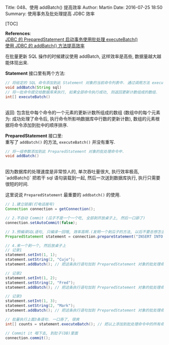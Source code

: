 Title: 048、使用 addBatch() 提高效率
Author: Martin
Date: 2016-07-25 18:50
Summary: 使用事务及批处理提高 JDBC 效率

[TOC]

**References**:<br>
[JDBC 的 PreparedStatement 启动事务使用批处理 executeBatch()](http://www.cnblogs.com/tommy-huang/p/4540407.html)<br>
[使用 JDBC 的 addBatch() 方法提高效率](http://www.cnblogs.com/husam/p/3830225.html?utm_source=tuicool&utm_medium=referral)

在批量更新 SQL 操作的时候建议使用 addBatch, 这样效率是高些, 数据量越大越能体现出来.

**Statement** 接口里有两个方法:

```java
// 将给定的 SQL 命令添加到此 Statement 对象的当前命令列表中. 通过调用方法 executeBatch 可以批量执行此列表中的命令.
void addBatch(String sql)
// 将一批命令提交给数据库来执行, 如果全部命令执行成功, 则返回更新计数组成的数组.
int[] executeBatch()
```
<br>
返回: 包含批中每个命令的一个元素的更新计数所组成的数组 (数组中的每个元素为: 成功处理了命令后, 执行命令所影响数据库中行数的更新计数), 数组的元素根据将命令添加到批中的顺序排序.

**PreparedStatement** 接口里:<br>
重写了 `addBatch()` 的方法, `executeBatch()` 并没有重写.

```java
// 将一组参数添加到此 PreparedStatement 对象的批处理命令中.
void addBatch()
```
<br>
因为数据库的处理速度是非常惊人的, 单次吞吐量很大, 执行效率极高, `addBatch()` 把若干 sql 语句装载到一起, 然后一次送到数据库执行, 执行只需要很短的时间.

这里说说 `PreparedStatement` 最重要的 `addbatch()` 的使用.

```java
// 1.建立链接(打电话拨号)
Connection connection = getConnection();

// 2.不自动 Commit (瓜子不是一个一个吃, 全部剥开放桌子上, 然后一口舔了)
connection.setAutoCommit(false);

// 3.预编译SQL语句, 只编译一回哦, 效率高啊.(发明一个剥瓜子的方法, 以后不要总想怎么剥瓜子好, 就这样剥.)
PreparedStatement statement = connection.prepareStatement("INSERT INTO TABLEX VALUES(?, ?)");

// 4.来一个剥一个, 然后放桌子上
// 记录1
statement.setInt(1, 1);
statement.setString(2, "Cujo");
statement.addBatch(); // 把这条执行语句加到 PreparedStatement 对象的批处理命令中

// 记录2
statement.setInt(1, 2);
statement.setString(2, "Fred");
statement.addBatch(); // 把这条执行语句加到 PreparedStatement 对象的批处理命令中

// 记录3
statement.setInt(1, 3);
statement.setString(2, "Mark");
statement.addBatch(); // 把这条执行语句加到 PreparedStatement 对象的批处理命令中

// 批量执行上面3条语句. 一口吞了, 很爽
int[] counts = statement.executeBatch(); // 把以上添加到批处理命令中的所有命令一次过提交给数据库来执行

// Commit it 咽下去, 到肚子(DB)里面
connection.commit();
```
